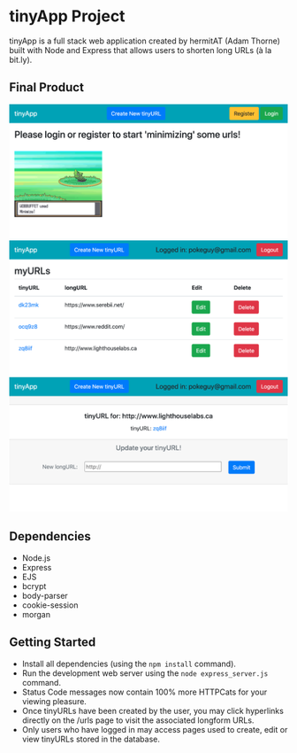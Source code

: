 # tinyApp Project

tinyApp is a full stack web application created by hermitAT (Adam Thorne) built with Node and Express that allows users to shorten long URLs (à la bit.ly). 

## Final Product

!["Screenshot of URLs page without an active user"](https://github.com/hermitAT/tinyapp/blob/master/docs/urls-page-nologin.png?raw=true)
!["Screenshot of URLs page with URLs created by user"](https://github.com/hermitAT/tinyapp/blob/master/docs/urls-page.png?raw=true)
!["Screenshot of URL edit page"](https://github.com/hermitAT/tinyapp/blob/master/docs/edit-url-page.png?raw=true)

## Dependencies

- Node.js
- Express
- EJS
- bcrypt
- body-parser
- cookie-session
- morgan

## Getting Started

- Install all dependencies (using the `npm install` command).
- Run the development web server using the `node express_server.js` command.
- Status Code messages now contain 100% more HTTPCats for your viewing pleasure.
- Once tinyURLs have been created by the user, you may click hyperlinks directly on the /urls page to visit the associated longform URLs.
- Only users who have logged in may access pages used to create, edit or view tinyURLs stored in the database.